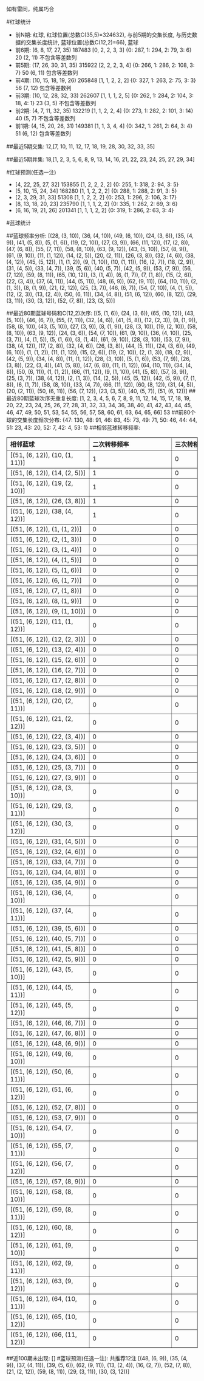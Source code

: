 <!-- 
.. title: 大乐透11119期(2011-10-10)数据分析报告
.. slug: dlott-11119-2011-10-10-report
.. date: 2011-10-11 08:00:00 UTC+08:00
.. tags: Lottery
.. link: 
.. description: 
.. type: text
-->

如有雷同，纯属巧合

<!-- TEASER_END-->

#红球统计

- 前N期: 红球, 红球位置(总数C(35,5)=324632), 与前5期的交集长度, 与历史数据的交集长度统计, 蓝球位置(总数C(12,2)=66), 蓝球
- 前6期: (6, 8, 17, 27, 35) 187483 [0, 2, 2, 3, 3] {0: 287, 1: 294, 2: 79, 3: 6} 20 (2, 11) 不包含等差数列
- 前5期: (17, 26, 30, 31, 35) 315922 [2, 2, 2, 3, 4] {0: 266, 1: 286, 2: 108, 3: 7} 50 (6, 11) 包含等差数列
- 前4期: (10, 15, 18, 19, 26) 265848 [1, 1, 2, 2, 2] {0: 327, 1: 263, 2: 75, 3: 3} 56 (7, 12) 包含等差数列
- 前3期: (10, 12, 28, 32, 33) 262607 [1, 1, 1, 2, 5] {0: 262, 1: 284, 2: 104, 3: 18, 4: 1} 23 (3, 5) 不包含等差数列
- 前2期: (4, 7, 11, 32, 35) 132219 [1, 1, 2, 2, 4] {0: 273, 1: 282, 2: 101, 3: 14} 40 (5, 7) 不包含等差数列
- 前1期: (4, 15, 20, 26, 31) 149381 [1, 1, 3, 4, 4] {0: 342, 1: 261, 2: 64, 3: 4} 51 (6, 12) 包含等差数列

##最近5期交集:
12,[7, 10, 11, 12, 17, 18, 19, 28, 30, 32, 33, 35]

##最近5期并集:
18,[1, 2, 3, 5, 6, 8, 9, 13, 14, 16, 21, 22, 23, 24, 25, 27, 29, 34]

#红球预测(任选一注)

- [4, 22, 25, 27, 32] 153855 [1, 2, 2, 2, 2] {0: 255, 1: 318, 2: 94, 3: 5}
- [5, 10, 15, 24, 34] 168280 [1, 1, 2, 2, 2] {0: 288, 1: 288, 2: 91, 3: 5}
- [2, 3, 29, 31, 33] 51308 [1, 1, 2, 2, 2] {0: 253, 1: 296, 2: 106, 3: 17}
- [8, 13, 18, 20, 23] 235790 [1, 1, 1, 2, 2] {0: 335, 1: 262, 2: 69, 3: 6}
- [6, 16, 19, 21, 26] 201341 [1, 1, 1, 2, 2] {0: 319, 1: 286, 2: 63, 3: 4}

#蓝球统计

##蓝球频率分析:
[(28, (3, 10)), (36, (4, 10)), (49, (6, 10)), (24, (3, 6)), (35, (4, 9)), (41, (5, 8)), (5, (1, 6)), (19, (2, 10)), (27, (3, 9)), (66, (11, 12)), (17, (2, 8)), (47, (6, 8)), (55, (7, 11)), (58, (8, 10)), (63, (9, 12)), (43, (5, 10)), (57, (8, 9)), (61, (9, 10)), (11, (1, 12)), (14, (2, 5)), (20, (2, 11)), (26, (3, 8)), (32, (4, 6)), (38, (4, 12)), (45, (5, 12)), (1, (1, 2)), (9, (1, 10)), (10, (1, 11)), (16, (2, 7)), (18, (2, 9)), (31, (4, 5)), (33, (4, 7)), (39, (5, 6)), (40, (5, 7)), (42, (5, 9)), (53, (7, 9)), (56, (7, 12)), (59, (8, 11)), (65, (10, 12)), (3, (1, 4)), (6, (1, 7)), (7, (1, 8)), (15, (2, 6)), (22, (3, 4)), (37, (4, 11)), (44, (5, 11)), (48, (6, 9)), (62, (9, 11)), (64, (10, 11)), (2, (1, 3)), (8, (1, 9)), (21, (2, 12)), (25, (3, 7)), (46, (6, 7)), (54, (7, 10)), (4, (1, 5)), (12, (2, 3)), (13, (2, 4)), (50, (6, 11)), (34, (4, 8)), (51, (6, 12)), (60, (8, 12)), (29, (3, 11)), (30, (3, 12)), (52, (7, 8)), (23, (3, 5))]

##最近80期蓝球号码和C(12,2)次序:
[(5, (1, 6)), (24, (3, 6)), (65, (10, 12)), (43, (5, 10)), (46, (6, 7)), (55, (7, 11)), (32, (4, 6)), (41, (5, 8)), (12, (2, 3)), (8, (1, 9)), (58, (8, 10)), (43, (5, 10)), (27, (3, 9)), (8, (1, 9)), (28, (3, 10)), (19, (2, 10)), (58, (8, 10)), (63, (9, 12)), (24, (3, 6)), (54, (7, 10)), (61, (9, 10)), (36, (4, 10)), (25, (3, 7)), (4, (1, 5)), (5, (1, 6)), (3, (1, 4)), (61, (9, 10)), (28, (3, 10)), (53, (7, 9)), (38, (4, 12)), (17, (2, 8)), (32, (4, 6)), (26, (3, 8)), (44, (5, 11)), (24, (3, 6)), (49, (6, 10)), (1, (1, 2)), (11, (1, 12)), (15, (2, 6)), (19, (2, 10)), (2, (1, 3)), (18, (2, 9)), (42, (5, 9)), (34, (4, 8)), (11, (1, 12)), (28, (3, 10)), (5, (1, 6)), (53, (7, 9)), (26, (3, 8)), (22, (3, 4)), (41, (5, 8)), (47, (6, 8)), (11, (1, 12)), (64, (10, 11)), (34, (4, 8)), (50, (6, 11)), (1, (1, 2)), (66, (11, 12)), (9, (1, 10)), (41, (5, 8)), (57, (8, 9)), (25, (3, 7)), (38, (4, 12)), (2, (1, 3)), (14, (2, 5)), (45, (5, 12)), (42, (5, 9)), (7, (1, 8)), (6, (1, 7)), (58, (8, 10)), (33, (4, 7)), (66, (11, 12)), (60, (8, 12)), (31, (4, 5)), (20, (2, 11)), (50, (6, 11)), (56, (7, 12)), (23, (3, 5)), (40, (5, 7)), (51, (6, 12))]
##最近80期蓝球次序无重复长度:
[1, 2, 3, 4, 5, 6, 7, 8, 9, 11, 12, 14, 15, 17, 18, 19, 20, 22, 23, 24, 25, 26, 27, 28, 31, 32, 33, 34, 36, 38, 40, 41, 42, 43, 44, 45, 46, 47, 49, 50, 51, 53, 54, 55, 56, 57, 58, 60, 61, 63, 64, 65, 66] 53
##前80个球的交集长度频次分布:
{47: 130, 48: 91, 46: 83, 45: 73, 49: 71, 50: 46, 44: 44, 51: 23, 43: 20, 52: 7, 42: 4, 53: 1}
##相邻蓝球转移频率:
<table border="1" class="table table-striped dataframe">
  <thead>
    <tr style="text-align: left;">
      <th style="min-width: 200px;">相邻蓝球</th>
      <th style="min-width: 200px;">二次转移频率</th>
      <th style="min-width: 200px;">三次转移频率</th>
    </tr>
  </thead>
  <tbody>
    <tr>
      <td>  [(51, (6, 12)), (10, (1, 11))]</td>
      <td> 1</td>
      <td> 0</td>
    </tr>
    <tr>
      <td>   [(51, (6, 12)), (14, (2, 5))]</td>
      <td> 1</td>
      <td> 0</td>
    </tr>
    <tr>
      <td>  [(51, (6, 12)), (19, (2, 10))]</td>
      <td> 1</td>
      <td> 0</td>
    </tr>
    <tr>
      <td>   [(51, (6, 12)), (26, (3, 8))]</td>
      <td> 1</td>
      <td> 0</td>
    </tr>
    <tr>
      <td>  [(51, (6, 12)), (38, (4, 12))]</td>
      <td> 1</td>
      <td> 0</td>
    </tr>
    <tr>
      <td>    [(51, (6, 12)), (1, (1, 2))]</td>
      <td> 0</td>
      <td> 0</td>
    </tr>
    <tr>
      <td>    [(51, (6, 12)), (2, (1, 3))]</td>
      <td> 0</td>
      <td> 0</td>
    </tr>
    <tr>
      <td>    [(51, (6, 12)), (3, (1, 4))]</td>
      <td> 0</td>
      <td> 0</td>
    </tr>
    <tr>
      <td>    [(51, (6, 12)), (4, (1, 5))]</td>
      <td> 0</td>
      <td> 0</td>
    </tr>
    <tr>
      <td>    [(51, (6, 12)), (5, (1, 6))]</td>
      <td> 0</td>
      <td> 0</td>
    </tr>
    <tr>
      <td>    [(51, (6, 12)), (6, (1, 7))]</td>
      <td> 0</td>
      <td> 0</td>
    </tr>
    <tr>
      <td>    [(51, (6, 12)), (7, (1, 8))]</td>
      <td> 0</td>
      <td> 0</td>
    </tr>
    <tr>
      <td>    [(51, (6, 12)), (8, (1, 9))]</td>
      <td> 0</td>
      <td> 0</td>
    </tr>
    <tr>
      <td>   [(51, (6, 12)), (9, (1, 10))]</td>
      <td> 0</td>
      <td> 0</td>
    </tr>
    <tr>
      <td>  [(51, (6, 12)), (11, (1, 12))]</td>
      <td> 0</td>
      <td> 0</td>
    </tr>
    <tr>
      <td>   [(51, (6, 12)), (12, (2, 3))]</td>
      <td> 0</td>
      <td> 0</td>
    </tr>
    <tr>
      <td>   [(51, (6, 12)), (13, (2, 4))]</td>
      <td> 0</td>
      <td> 0</td>
    </tr>
    <tr>
      <td>   [(51, (6, 12)), (15, (2, 6))]</td>
      <td> 0</td>
      <td> 0</td>
    </tr>
    <tr>
      <td>   [(51, (6, 12)), (16, (2, 7))]</td>
      <td> 0</td>
      <td> 0</td>
    </tr>
    <tr>
      <td>   [(51, (6, 12)), (17, (2, 8))]</td>
      <td> 0</td>
      <td> 0</td>
    </tr>
    <tr>
      <td>   [(51, (6, 12)), (18, (2, 9))]</td>
      <td> 0</td>
      <td> 0</td>
    </tr>
    <tr>
      <td>  [(51, (6, 12)), (20, (2, 11))]</td>
      <td> 0</td>
      <td> 0</td>
    </tr>
    <tr>
      <td>  [(51, (6, 12)), (21, (2, 12))]</td>
      <td> 0</td>
      <td> 0</td>
    </tr>
    <tr>
      <td>   [(51, (6, 12)), (22, (3, 4))]</td>
      <td> 0</td>
      <td> 0</td>
    </tr>
    <tr>
      <td>   [(51, (6, 12)), (23, (3, 5))]</td>
      <td> 0</td>
      <td> 0</td>
    </tr>
    <tr>
      <td>   [(51, (6, 12)), (24, (3, 6))]</td>
      <td> 0</td>
      <td> 0</td>
    </tr>
    <tr>
      <td>   [(51, (6, 12)), (25, (3, 7))]</td>
      <td> 0</td>
      <td> 0</td>
    </tr>
    <tr>
      <td>   [(51, (6, 12)), (27, (3, 9))]</td>
      <td> 0</td>
      <td> 0</td>
    </tr>
    <tr>
      <td>  [(51, (6, 12)), (28, (3, 10))]</td>
      <td> 0</td>
      <td> 0</td>
    </tr>
    <tr>
      <td>  [(51, (6, 12)), (29, (3, 11))]</td>
      <td> 0</td>
      <td> 0</td>
    </tr>
    <tr>
      <td>  [(51, (6, 12)), (30, (3, 12))]</td>
      <td> 0</td>
      <td> 0</td>
    </tr>
    <tr>
      <td>   [(51, (6, 12)), (31, (4, 5))]</td>
      <td> 0</td>
      <td> 0</td>
    </tr>
    <tr>
      <td>   [(51, (6, 12)), (32, (4, 6))]</td>
      <td> 0</td>
      <td> 0</td>
    </tr>
    <tr>
      <td>   [(51, (6, 12)), (33, (4, 7))]</td>
      <td> 0</td>
      <td> 0</td>
    </tr>
    <tr>
      <td>   [(51, (6, 12)), (34, (4, 8))]</td>
      <td> 0</td>
      <td> 0</td>
    </tr>
    <tr>
      <td>   [(51, (6, 12)), (35, (4, 9))]</td>
      <td> 0</td>
      <td> 0</td>
    </tr>
    <tr>
      <td>  [(51, (6, 12)), (36, (4, 10))]</td>
      <td> 0</td>
      <td> 0</td>
    </tr>
    <tr>
      <td>  [(51, (6, 12)), (37, (4, 11))]</td>
      <td> 0</td>
      <td> 0</td>
    </tr>
    <tr>
      <td>   [(51, (6, 12)), (39, (5, 6))]</td>
      <td> 0</td>
      <td> 0</td>
    </tr>
    <tr>
      <td>   [(51, (6, 12)), (40, (5, 7))]</td>
      <td> 0</td>
      <td> 0</td>
    </tr>
    <tr>
      <td>   [(51, (6, 12)), (41, (5, 8))]</td>
      <td> 0</td>
      <td> 0</td>
    </tr>
    <tr>
      <td>   [(51, (6, 12)), (42, (5, 9))]</td>
      <td> 0</td>
      <td> 0</td>
    </tr>
    <tr>
      <td>  [(51, (6, 12)), (43, (5, 10))]</td>
      <td> 0</td>
      <td> 0</td>
    </tr>
    <tr>
      <td>  [(51, (6, 12)), (44, (5, 11))]</td>
      <td> 0</td>
      <td> 0</td>
    </tr>
    <tr>
      <td>  [(51, (6, 12)), (45, (5, 12))]</td>
      <td> 0</td>
      <td> 0</td>
    </tr>
    <tr>
      <td>   [(51, (6, 12)), (46, (6, 7))]</td>
      <td> 0</td>
      <td> 0</td>
    </tr>
    <tr>
      <td>   [(51, (6, 12)), (47, (6, 8))]</td>
      <td> 0</td>
      <td> 0</td>
    </tr>
    <tr>
      <td>   [(51, (6, 12)), (48, (6, 9))]</td>
      <td> 0</td>
      <td> 0</td>
    </tr>
    <tr>
      <td>  [(51, (6, 12)), (49, (6, 10))]</td>
      <td> 0</td>
      <td> 0</td>
    </tr>
    <tr>
      <td>  [(51, (6, 12)), (50, (6, 11))]</td>
      <td> 0</td>
      <td> 0</td>
    </tr>
    <tr>
      <td>  [(51, (6, 12)), (51, (6, 12))]</td>
      <td> 0</td>
      <td> 0</td>
    </tr>
    <tr>
      <td>   [(51, (6, 12)), (52, (7, 8))]</td>
      <td> 0</td>
      <td> 0</td>
    </tr>
    <tr>
      <td>   [(51, (6, 12)), (53, (7, 9))]</td>
      <td> 0</td>
      <td> 0</td>
    </tr>
    <tr>
      <td>  [(51, (6, 12)), (54, (7, 10))]</td>
      <td> 0</td>
      <td> 0</td>
    </tr>
    <tr>
      <td>  [(51, (6, 12)), (55, (7, 11))]</td>
      <td> 0</td>
      <td> 0</td>
    </tr>
    <tr>
      <td>  [(51, (6, 12)), (56, (7, 12))]</td>
      <td> 0</td>
      <td> 0</td>
    </tr>
    <tr>
      <td>   [(51, (6, 12)), (57, (8, 9))]</td>
      <td> 0</td>
      <td> 0</td>
    </tr>
    <tr>
      <td>  [(51, (6, 12)), (58, (8, 10))]</td>
      <td> 0</td>
      <td> 0</td>
    </tr>
    <tr>
      <td>  [(51, (6, 12)), (59, (8, 11))]</td>
      <td> 0</td>
      <td> 0</td>
    </tr>
    <tr>
      <td>  [(51, (6, 12)), (60, (8, 12))]</td>
      <td> 0</td>
      <td> 0</td>
    </tr>
    <tr>
      <td>  [(51, (6, 12)), (61, (9, 10))]</td>
      <td> 0</td>
      <td> 0</td>
    </tr>
    <tr>
      <td>  [(51, (6, 12)), (62, (9, 11))]</td>
      <td> 0</td>
      <td> 0</td>
    </tr>
    <tr>
      <td>  [(51, (6, 12)), (63, (9, 12))]</td>
      <td> 0</td>
      <td> 0</td>
    </tr>
    <tr>
      <td> [(51, (6, 12)), (64, (10, 11))]</td>
      <td> 0</td>
      <td> 0</td>
    </tr>
    <tr>
      <td> [(51, (6, 12)), (65, (10, 12))]</td>
      <td> 0</td>
      <td> 0</td>
    </tr>
    <tr>
      <td> [(51, (6, 12)), (66, (11, 12))]</td>
      <td> 0</td>
      <td> 0</td>
    </tr>
  </tbody>
</table>
##近100期未出现:
[]
#蓝球预测(任选一注):
共推荐12注
[(48, (6, 9)), (35, (4, 9)), (37, (4, 11)), (39, (5, 6)), (62, (9, 11)), (13, (2, 4)), (16, (2, 7)), (52, (7, 8)), (21, (2, 12)), (59, (8, 11)), (29, (3, 11)), (30, (3, 12))]

